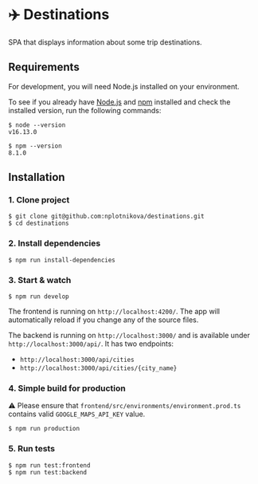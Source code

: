 # ✈️ Destinations

SPA that displays information about some trip destinations.

## Requirements

For development, you will need Node.js installed on your environment.

To see if you already have [Node.js](http://nodejs.org/) and [npm](https://npmjs.org/) installed and check the installed version, run the following commands:

```shell script
$ node --version
v16.13.0

$ npm --version
8.1.0
```

## Installation

### 1. Clone project

```shell script
$ git clone git@github.com:nplotnikova/destinations.git
$ cd destinations
```

### 2. Install dependencies

```shell script
$ npm run install-dependencies
```

### 3. Start & watch

```shell script
$ npm run develop
```

The frontend is running on  `http://localhost:4200/`. The app will automatically reload if you change
any of the source files.

The backend is running on `http://localhost:3000/` and is available under `http://localhost:3000/api/`.
It has two endpoints:
* `http://localhost:3000/api/cities`
* `http://localhost:3000/api/cities/{city_name}`

### 4. Simple build for production
⚠️ Please ensure that `frontend/src/environments/environment.prod.ts` contains valid `GOOGLE_MAPS_API_KEY` value.

```shell script
$ npm run production
```

### 5. Run tests

```shell script
$ npm run test:frontend
$ npm run test:backend
```
